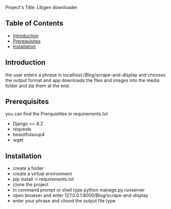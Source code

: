 Project's Title: Libgen downloader 

## Table of Contents

- [Introduction](#introduction)
- [Prerequisites](#prerequisites)
- [Installation](#installation)



## Introduction 
  the user enters a phrase in localhost:/Blog/scrape-and-display and chooses the output format and app downloads the files and images into the media folder and zip them at the end. 
## Prerequisites
you can find the Prerquistites in requirements.txt 
- Django == 4.2 
- requests
- beautifulsoup4
- wget
## Installation 
- create a folder
- create a virtual environment
- pip install -r requirements.txt
- clone the project
- in command prompt or shell type python manage.py runserver
-  open browser and enter 127.0.0.1:8000/Blog/scrape-and-display
-  enter your phrase and chood the output file type

